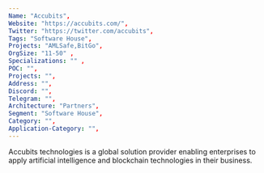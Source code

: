 ```yaml
--- 
Name: "Accubits", 
Website: "https://accubits.com/", 
Twitter: "https://twitter.com/accubits", 
Tags: "Software House",
Projects: "AMLSafe,BitGo",
OrgSize: "11-50" ,
Specializations: "" ,
POC: "",
Projects: "",
Address: "",
Discord: "",
Telegram: "",
Architecture: "Partners",
Segment: "Software House",
Category: "",
Application-Category: "",
--- 
```

<!--lang:en--> 
Accubits technologies is a global solution provider enabling enterprises to apply artificial intelligence and blockchain technologies in their business.
<!--lang:es--] 
Accubits technologies es un proveedor de soluciones global que permite a las empresas aplicar tecnologías de inteligencia artificial y blockchain en sus negocios.
<!--lang:de--] 
Accubits Technologies ist ein globaler Lösungsanbieter, der es Unternehmen ermöglicht, künstliche Intelligenz und Blockchain-Technologien in ihrem Geschäft einzusetzen.
<!--lang:fr--] 
Accubits technologies est un fournisseur mondial de solutions permettant aux entreprises d'appliquer les technologies d'intelligence artificielle et de blockchain dans leur entreprise.
<!--lang:pl--] 
Accubits technologies to globalny dostawca rozwiązań umożliwiających przedsiębiorstwom stosowanie sztucznej inteligencji i technologii blockchain w swojej działalności.
<!--lang:uk--] 
Accubits technology — це глобальний постачальник рішень, що дозволяє підприємствам застосовувати технології штучного інтелекту та блокчейн у своєму бізнесі.
[!--lang:*--> 
